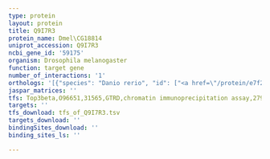 ```yaml
---
type: protein
layout: protein
title: Q9I7R3
protein_name: Dmel\CG18814
uniprot_accession: Q9I7R3
ncbi_gene_id: '59175'
organism: Drosophila melanogaster
function: target gene
number_of_interactions: '1'
orthologs: '[{"species": "Danio rerio", "id": ["<a href=\"/protein/e7f258\">E7F258</a>", "F1QBQ6"]}]'
jaspar_matrices: ''
tfs: Top3beta,O96651,31565,GTRD,chromatin immunoprecipitation assay,27924024%5Buid%5D,No
targets: ''
tfs_download: tfs_of_Q9I7R3.tsv
targets_download: ''
bindingSites_download: ''
binding_sites_ls: ''

---
```

